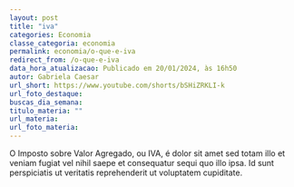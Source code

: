 ```yaml
---
layout: post
title: "iva"
categories: Economia
classe_categoria: economia
permalink: economia/o-que-e-iva
redirect_from: /o-que-e-iva
data_hora_atualizacao: Publicado em 20/01/2024, às 16h50
autor: Gabriela Caesar
url_short: https://www.youtube.com/shorts/bSHiZRKLI-k
url_foto_destaque: 
buscas_dia_semana: 
titulo_materia: ""
url_materia: 
url_foto_materia: 
---
```

O Imposto sobre Valor Agregado, ou IVA, é dolor sit amet sed totam illo et veniam fugiat vel nihil saepe et consequatur sequi quo illo ipsa. Id sunt perspiciatis ut veritatis reprehenderit ut voluptatem cupiditate. 

